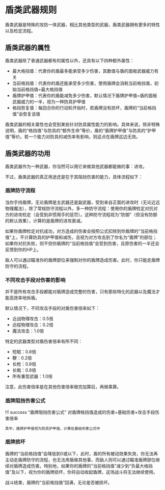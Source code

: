 # 盾类武器规则

盾类武器是特殊的攻防一体武器，相比其他类型的武器，盾类武器拥有更多的特性以及检定流程。

## 盾类武器的属性

盾类武器除了普通武器都有的属性以外，还具有以下四种额外属性：

* 最大格挡值：代表你的盾最多能承受多少伤害，其数值与盾的面板武器威力有关
* 当前格挡值：代表你的盾还能承受多少伤害，使用盾牌会消耗当前格挡值，初始当前格挡值=最大格挡值
* 盾牌护甲值：代表你的盾能减免多少伤害，默认情况下盾牌护甲值=盾的面板武器威力的一半，视为一种防具护甲值
* 格挡恢复值：每回合你的行动轮开始时，若盾牌没有损坏，盾牌的“当前格挡值”会恢复该值

盾类武器的相关属性也会受到某些针对防具属性能力的影响。具体来说，除非特殊说明，盾的“格挡值”与防具的“额外生命”等价，盾的“盾牌护甲值”与防具的“护甲值”等价。若一个能力对防具的减伤率有影响，则这点在盾牌这边无效。

## 盾类武器的功用

盾类武器作为一种武器，你当然可以用它来做其他武器都能做的事：进攻。

不过，盾类武器的真正用途还是在于其阻挡伤害的能力，具体流程如下：

### 盾牌防守流程

当你手持盾牌，无论盾牌是主武器还是副武器，受到来自正面的进攻时（无论近远物理魔法），除了常规防守流程以外，多一种防守流程：使用你的盾牌检定对抗对方的进攻检定（会受到非惯用手的惩罚）。这种防守流程视为“防御”（但没有防御的默认效果），计算的是盾牌的进攻衰减。

如果你盾牌检定对抗成功，对方造成的伤害会按照公式扣除到你盾牌的“当前格挡值”上，不计算防具的护甲值和减伤，且视为对方攻击到了你名为“盾牌”的部位；如果你对抗失败，则不但你盾牌的“当前格挡值”会受到伤害，且原伤害的一半还会反馈到你的HP上。

敌人可以通过瞄准你的盾牌部位来强制对你的盾牌造成伤害。此时，你只能走盾牌防守的流程。

### 不同攻击手段对伤害的影响

并不是所有攻击手段都能对盾牌造成完整的伤害，只有那些特化的武器以及魔法才能高效率地拆盾。

默认情况下，不同攻击手段的对盾伤害倍率如下：

* 近战物理攻击：0.5倍
* 远程物理攻击：0.2倍
* 魔法攻击：1.0倍

特定的武器类型对盾伤害倍率有所不同：

* 短棍：0.8倍
* 鞭：0.2倍
* 长枪：0.8倍
* 长戟：0.8倍
* 所有重型武器：1.0倍

注意，此伤害倍率是在其他伤害倍率做完加算后，再做乘算。

### 盾牌阻挡伤害公式

!!! success "盾牌阻挡伤害公式"
    对盾牌格挡值造成的伤害=基础伤害×攻击手段伤害倍率

    其中，盾牌护甲值视为防具护甲值，计算在基础伤害公式中

### 盾牌损坏

盾牌的“当前格挡值”会降低到0或以下，此时，盾的所有被动效果失效，你无法再主动走盾牌防守的流程，也无法用盾做其他事，而敌人则可以通过瞄准盾牌部位继续对盾牌造成伤害。特别地，如果你的盾牌的“当前格挡值”减少到“负最大格挡值”及以下，视为你的盾牌损坏，你将自动收起盾牌，这场战斗将无法继续使用。

战斗结束，盾牌的“当前格挡值”回满，无论是否被损坏。

